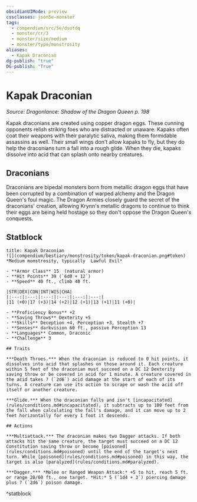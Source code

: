 ```yaml
---
obsidianUIMode: preview
cssclasses: json5e-monster
tags:
  - compendium/src/5e/dsotdq
  - monster/cr/3
  - monster/size/medium
  - monster/type/monstrosity
aliases:
  - Kapak Draconian
dg-publish: "true"
DG-publish: "True"
---
```

# Kapak Draconian
*Source: Dragonlance: Shadow of the Dragon Queen p. 198*  

Kapak draconians are created using copper dragon eggs. These cunning opponents relish striking foes who are distracted or unaware. Kapaks often coat their weapons with their paralytic saliva, making them formidable assassins as well. Their small wings don't allow kapaks to fly, but they do help the draconians turn a fall into a rough glide. When they die, kapaks dissolve into acid that can splash onto nearby creatures.

## Draconians

Draconians are bipedal monsters born from metallic dragon eggs that have been corrupted by a combination of warped alchemy and the Dragon Queen's foul magic. The Dragon Armies closely guard the secret of the draconians' creation, allowing Krynn's metallic dragons to continue to think their eggs are being held hostage so they don't oppose the Dragon Queen's conquests.

## Statblock

```ad-statblock
title: Kapak Draconian
![](compendium/bestiary/monstrosity/token/kapak-draconian.png#token)
*Medium monstrosity, typically  Lawful Evil*

- **Armor Class** 15  (natural armor)
- **Hit Points** 39 (`6d8 + 12`)
- **Speed** 40 ft., climb 40 ft.

|STR|DEX|CON|INT|WIS|CHA|
|:---:|:---:|:---:|:---:|:---:|:---:|
|11 (+0)|17 (+3)|14 (+2)|12 (+1)|13 (+1)|11 (+0)|

- **Proficiency Bonus** +2
- **Saving Throws** Dexterity +5
- **Skills** Deception +4, Perception +3, Stealth +7
- **Senses** darkvision 60 ft., passive Perception 13
- **Languages** Common, Draconic
- **Challenge** 3

## Traits

***Death Throes.*** When the draconian is reduced to 0 hit points, it dissolves into acid that splashes on those around it. Each creature within 5 feet of the draconian must succeed on a DC 12 Dexterity saving throw or be covered in acid for 1 minute. A creature covered in the acid takes 7 (`2d6`) acid damage at the start of each of its turns. A creature can use its action to scrape or wash the acid off itself or another creature.

***Glide.*** When the draconian falls and isn't [incapacitated](rules/conditions.md#incapacitated), it subtracts up to 100 feet from the fall when calculating the fall's damage, and it can move up to 2 feet horizontally for every 1 foot it descends.

## Actions

***Multiattack.*** The draconian makes two Dagger attacks. If both attacks hit the same creature, the target must succeed on a DC 12 Constitution saving throw or become [poisoned](rules/conditions.md#poisoned) until the end of the target's next turn. While [poisoned](rules/conditions.md#poisoned) in this way, the target is also [paralyzed](rules/conditions.md#paralyzed).

***Dagger.*** *Melee or Ranged Weapon Attack:* +5 to hit, reach 5 ft. or range 20/60 ft., one target. *Hit:* 5 (`1d4 + 3`) piercing damage plus 7 (`2d6`) poison damage.
```
^statblock